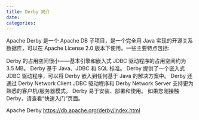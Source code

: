 ```yaml
---
title: Derby 简介
date:
categories:
---
```


Apache Derby 是一个 Apache DB 子项目，是一个完全用 Java 实现的开源关系数据库，可以在 Apache License 2.0 版本下使用。一些主要特点包括:

Derby 的占用空间很小——基本引擎和嵌入式 JDBC 驱动程序的占用空间约为 3.5 MB。
Derby 基于 Java、JDBC 和 SQL 标准。
Derby 提供了一个嵌入式 JDBC 驱动程序，可以将 Derby 嵌入到任何基于 Java 的解决方案中。
Derby 还通过 Derby Network Client JDBC 驱动程序和 Derby Network Server 支持更为熟悉的客户机/服务器模式。
Derby 易于安装、部署和使用。
如果您刚接触 Derby，请查看“快速入门”页面。

Apache Derby
<https://db.apache.org/derby/index.html>
